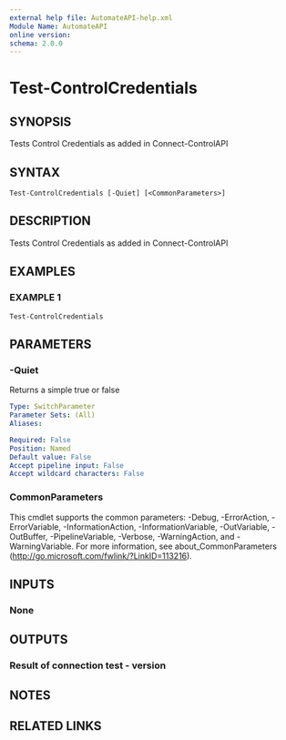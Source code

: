 ```yaml
---
external help file: AutomateAPI-help.xml
Module Name: AutomateAPI
online version:
schema: 2.0.0
---
```


# Test-ControlCredentials

## SYNOPSIS
Tests Control Credentials as added in Connect-ControlAPI

## SYNTAX

```
Test-ControlCredentials [-Quiet] [<CommonParameters>]
```

## DESCRIPTION
Tests Control Credentials as added in Connect-ControlAPI

## EXAMPLES

### EXAMPLE 1
```
Test-ControlCredentials
```

## PARAMETERS

### -Quiet
Returns a simple true or false

```yaml
Type: SwitchParameter
Parameter Sets: (All)
Aliases:

Required: False
Position: Named
Default value: False
Accept pipeline input: False
Accept wildcard characters: False
```

### CommonParameters
This cmdlet supports the common parameters: -Debug, -ErrorAction, -ErrorVariable, -InformationAction, -InformationVariable, -OutVariable, -OutBuffer, -PipelineVariable, -Verbose, -WarningAction, and -WarningVariable.
For more information, see about_CommonParameters (http://go.microsoft.com/fwlink/?LinkID=113216).

## INPUTS

### None
## OUTPUTS

### Result of connection test - version
## NOTES

## RELATED LINKS
